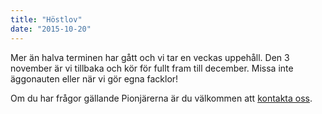 ```yaml
---
title: "Höstlov"
date: "2015-10-20"
---
```

Mer än halva terminen har gått och vi tar en veckas uppehåll. Den 3 november är vi tillbaka och kör för fullt fram till december. Missa inte äggonauten eller när vi gör egna facklor!

Om du har frågor gällande Pionjärerna är du välkommen att [kontakta oss](/kontakt).
